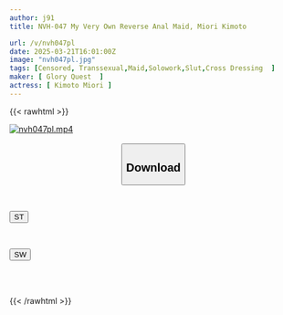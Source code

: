 ```yaml
---
author: j91
title: NVH-047 My Very Own Reverse Anal Maid, Miori Kimoto

url: /v/nvh047pl
date: 2025-03-21T16:01:00Z
image: "nvh047pl.jpg"
tags: [Censored, Transsexual,Maid,Solowork,Slut,Cross Dressing	]
maker: [ Glory Quest  ]
actress: [ Kimoto Miori ]
---
```



{{< rawhtml >}}

<div class="video" data-videoid="m3ZKDqrZK6Sbgy0">
    <a href="javascript:;">
        <img src="/v/nvh047pl/nvh047pl.jpg" width="WIDTH" height="HEIGHT" alt="nvh047pl.mp4" loading="lazy">
    </a>
</div>

<script type="text/javascript" src="https://j91.asia/asset/on-demand-st.js"></script>

<br>
  <link rel="stylesheet" href="https://j91.asia/asset/bs5.css">
  
  <center>
  <button class="btn btn-primary" type="button" data-bs-toggle="collapse" data-bs-target=".multi-collapse" aria-expanded="false" aria-controls="multiCollapseExample1 multiCollapseExample2"><h2>Download</h2></button></center>
</p>
<div class="row">
  <div class="col">
    <div class="collapse multi-collapse" id="multiCollapseExample1">
      <div class="card card-body">
	      	      <br>
<div class="buttons">  
<p><a href="/v/nvh047pl/st.html" target="_blank"><button class="btn-hover color-3"><i class="fa fa-download"></i> ST</button></a></p></div>
    </div>
  </div>
</div>
  <div class="col">
    <div class="collapse multi-collapse" id="multiCollapseExample2">
      <div class="card card-body">
	      <br>
<div class="buttons">
<p><a href="/v/nvh047pl/sw.html" target="_blank"><button class="btn-hover color-2"><i class="fa fa-download"></i> SW</button></a></p></div>
<br><br>
      </div>
    </div>
  </div>
</div>

{{< /rawhtml >}}